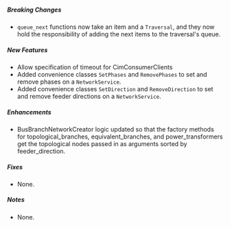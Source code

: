 ##### Breaking Changes
* `queue_next` functions now take an item and a `Traversal`, and they now hold the responsibility of adding the next items to the traversal's queue.

##### New Features
* Allow specification of timeout for CimConsumerClients
* Added convenience classes `SetPhases` and `RemovePhases` to set and remove phases on a `NetworkService`.
* Added convenience classes `SetDirection` and `RemoveDirection` to set and remove feeder directions on a `NetworkService`.

##### Enhancements
* BusBranchNetworkCreator logic updated so that the factory methods for topological_branches, equivalent_branches, and power_transformers get the topological nodes passed in as arguments sorted by feeder_direction.

##### Fixes
* None.

##### Notes
* None.
